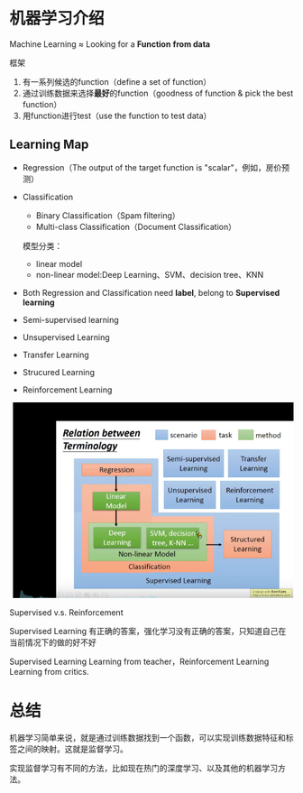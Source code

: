 # 机器学习介绍

Machine Learning $\approx$ Looking for a **Function** **from data**

框架

1. 有一系列候选的function（define a set of function）
2. 通过训练数据来选择**最好**的function（goodness of function & pick the best function）
3. 用function进行test（use the function to test data）



## Learning Map

+ Regression（The output of the target function is "scalar"，例如，房价预测）

+ Classification 

  + Binary Classification（Spam filtering）
  + Multi-class Classification（Document Classification）

  模型分类：

  + linear model
  + non-linear model:Deep Learning、SVM、decision tree、KNN

+ Both Regression and Classification need **label**, belong to **Supervised learning**

+ Semi-supervised learning

+ Unsupervised Learning

+ Transfer Learning

+ Strucured Learning

+ Reinforcement Learning

![](Learning-Map.png)

Supervised v.s. Reinforcement

Supervised Learning 有正确的答案，强化学习没有正确的答案，只知道自己在当前情况下的做的好不好

Supervised Learning Learning from teacher，Reinforcement Learning Learning from critics.

# 总结

机器学习简单来说，就是通过训练数据找到一个函数，可以实现训练数据特征和标签之间的映射。这就是监督学习。

实现监督学习有不同的方法，比如现在热门的深度学习、以及其他的机器学习方法。
